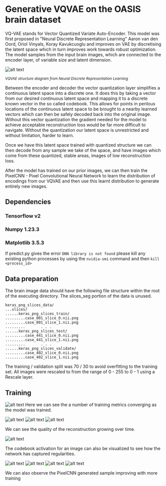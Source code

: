 # Generative VQVAE on the OASIS brain dataset

VQ-VAE stands for Vector Quantized Variate Auto-Encoder. This model was first proposed in "Neural Discrete Representation Learning" Aaron van den Oord, Oriol Vinyals, Koray Kavukcuoglu and improves on VAE by discretising the latent space which in turn improves work towards robust optimization. The model samples from the input brain images, which are connected to the encoder layer, of variable size and latent dimension. 

![alt text](VQVAEdiagram.png "VQVAE diagram")

<sup>_VQVAE structure diagram from Neural Discrete Representation Learning_</sup>

Between the encoder and decoder the vector quantization layer simplifies a continuous latent space into a discrete one. It does this by taking a vector from our desired continuous latent space and mapping it to a discrete known vector in the so called codebook. This allows for points in perilous locations of the continuous latent space to be brought to a nearby learned vectors which can then be safely decoded back into the original image. Without this vector quantization the gradient needed for the model to achieve acceptable reconstruction loss would be far more difficult to navigate. 
Without the quantization our latent space is unrestricted and without limitation, harder to learn. 

Once we have this latent space trained with quantized structure we can then decode from any sample we take of the space, and have images which come from these quantized, stable areas, images of low reconstruction loss. 

After the model has trained on our prior images, we can then train the PixelCNN - Pixel Convolutional Neural Network to learn the distribution of encodings from our VQVAE and then use this learnt distribution to generate entirely new images.


## Dependencies

### Tensorflow v2
### Numpy 1.23.3
### Matplotlib 3.5.3

If predict.py gives the error `DNN library is not found` please kill any existing python processes by using the `nvidia-smi` command and then `kill <process_id>`

## Data preparation

The brain image data should have the following file structure within the root of the executing directory. The slices_seg portion of the data is unused. 
```
keras_png_slices_data/
...slices/
......keras_png_slices_train/
.........case_001_slice_0.nii.png
.........case_001_slice_1.nii.png
.........       . . . 
......keras_png_slices_test/
.........case_441_slice_0.nii.png
.........case_441_slice_1.nii.png
.........       . . . 
......keras_png_slices_validate/
.........case_402_slice_0.nii.png
.........case_402_slice_1.nii.png

```

The training / validation split was 70 / 30 to avoid overfitting to the training set.
All images were rescaled to from the range of 0 - 255 to 0 - 1 using a Rescale layer.


## Training

![alt text](training_output.png "original vs reconstruction 2")
Here we can see the a number of training metrics converging as the model was trained.

![alt text](comparison1.png "original vs reconstruction 1")
![alt text](comparison2.png "original vs reconstruction 2")
![alt text](comparison3.png "original vs reconstruction 3")


We can see the quality of the reconstruction growing over time.

![alt text](originalVcode.png "original vs codebook")

The codebook activation for an image can also be visualized to see how the network has captured regularities. 

![alt text](CNNoutput0.png "pixelCNN training progress1")
![alt text](CNNoutput1.png "pixelCNN training progress2")
![alt text](CNNoutput2.png "pixelCNN training progress3")
![alt text](CNNoutput3.png "pixelCNN training progress4")

We can also observe the PixelCNN generated sample improving with more training

